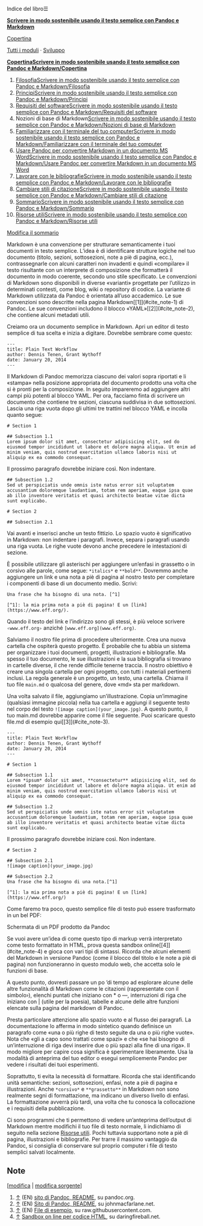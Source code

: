 




Indice del libro☰

**[Scrivere in modo sostenibile usando il testo semplice con Pandoc e Markdown](/wiki/Scrivere_in_modo_sostenibile_usando_il_testo_semplice_con_Pandoc_e_Markdown "Scrivere in modo sostenibile usando il testo semplice con Pandoc e Markdown")**


[Copertina](/wiki/Scrivere_in_modo_sostenibile_usando_il_testo_semplice_con_Pandoc_e_Markdown/Copertina "Scrivere in modo sostenibile usando il testo semplice con Pandoc e Markdown/Copertina")   
   
 [Tutti i moduli](/wiki/Categoria:Scrivere_in_modo_sostenibile_usando_il_testo_semplice_con_Pandoc_e_Markdown "Categoria:Scrivere in modo sostenibile usando il testo semplice con Pandoc e Markdown") ·  [Sviluppo](https://it.wikibooks.org/wiki/Speciale:EspandiTemplate?wpInput=%7B%7BTemplate:Bollettino%7C1=Scrivere_in_modo_sostenibile_usando_il_testo_semplice_con_Pandoc_e_Markdown%7D%7D#Bollettino)





**[Copertina](/wiki/Scrivere_in_modo_sostenibile_usando_il_testo_semplice_con_Pandoc_e_Markdown/Copertina "Scrivere in modo sostenibile usando il testo semplice con Pandoc e Markdown/Copertina")[Scrivere in modo sostenibile usando il testo semplice con Pandoc e Markdown/Copertina](/wiki/Aiuto:Fasi_di_sviluppo "Aiuto:Fasi di sviluppo")**
1. [Filosofia](/wiki/Scrivere_in_modo_sostenibile_usando_il_testo_semplice_con_Pandoc_e_Markdown/Filosofia "Scrivere in modo sostenibile usando il testo semplice con Pandoc e Markdown/Filosofia")[Scrivere in modo sostenibile usando il testo semplice con Pandoc e Markdown/Filosofia](/wiki/Aiuto:Fasi_di_sviluppo "Aiuto:Fasi di sviluppo")
2. [Principi](/wiki/Scrivere_in_modo_sostenibile_usando_il_testo_semplice_con_Pandoc_e_Markdown/Principi "Scrivere in modo sostenibile usando il testo semplice con Pandoc e Markdown/Principi")[Scrivere in modo sostenibile usando il testo semplice con Pandoc e Markdown/Principi](/wiki/Aiuto:Fasi_di_sviluppo "Aiuto:Fasi di sviluppo")
3. [Requisiti del software](/wiki/Scrivere_in_modo_sostenibile_usando_il_testo_semplice_con_Pandoc_e_Markdown/Requisiti_del_software "Scrivere in modo sostenibile usando il testo semplice con Pandoc e Markdown/Requisiti del software")[Scrivere in modo sostenibile usando il testo semplice con Pandoc e Markdown/Requisiti del software](/wiki/Aiuto:Fasi_di_sviluppo "Aiuto:Fasi di sviluppo")
4. Nozioni di base di Markdown[Scrivere in modo sostenibile usando il testo semplice con Pandoc e Markdown/Nozioni di base di Markdown](/wiki/Aiuto:Fasi_di_sviluppo "Aiuto:Fasi di sviluppo")
5. [Familiarizzare con il terminale del tuo computer](/wiki/Scrivere_in_modo_sostenibile_usando_il_testo_semplice_con_Pandoc_e_Markdown/Familiarizzare_con_il_terminale_del_tuo_computer "Scrivere in modo sostenibile usando il testo semplice con Pandoc e Markdown/Familiarizzare con il terminale del tuo computer")[Scrivere in modo sostenibile usando il testo semplice con Pandoc e Markdown/Familiarizzare con il terminale del tuo computer](/wiki/Aiuto:Fasi_di_sviluppo "Aiuto:Fasi di sviluppo")
6. [Usare Pandoc per convertire Markdown in un documento MS Word](/wiki/Scrivere_in_modo_sostenibile_usando_il_testo_semplice_con_Pandoc_e_Markdown/Usare_Pandoc_per_convertire_Markdown_in_un_documento_MS_Word "Scrivere in modo sostenibile usando il testo semplice con Pandoc e Markdown/Usare Pandoc per convertire Markdown in un documento MS Word")[Scrivere in modo sostenibile usando il testo semplice con Pandoc e Markdown/Usare Pandoc per convertire Markdown in un documento MS Word](/wiki/Aiuto:Fasi_di_sviluppo "Aiuto:Fasi di sviluppo")
7. [Lavorare con le bibliografie](/wiki/Scrivere_in_modo_sostenibile_usando_il_testo_semplice_con_Pandoc_e_Markdown/Lavorare_con_le_bibliografie "Scrivere in modo sostenibile usando il testo semplice con Pandoc e Markdown/Lavorare con le bibliografie")[Scrivere in modo sostenibile usando il testo semplice con Pandoc e Markdown/Lavorare con le bibliografie](/wiki/Aiuto:Fasi_di_sviluppo "Aiuto:Fasi di sviluppo")
8. [Cambiare stili di citazione](/wiki/Scrivere_in_modo_sostenibile_usando_il_testo_semplice_con_Pandoc_e_Markdown/Cambiare_stili_di_citazione "Scrivere in modo sostenibile usando il testo semplice con Pandoc e Markdown/Cambiare stili di citazione")[Scrivere in modo sostenibile usando il testo semplice con Pandoc e Markdown/Cambiare stili di citazione](/wiki/Aiuto:Fasi_di_sviluppo "Aiuto:Fasi di sviluppo")
9. [Sommario](/wiki/Scrivere_in_modo_sostenibile_usando_il_testo_semplice_con_Pandoc_e_Markdown/Sommario "Scrivere in modo sostenibile usando il testo semplice con Pandoc e Markdown/Sommario")[Scrivere in modo sostenibile usando il testo semplice con Pandoc e Markdown/Sommario](/wiki/Aiuto:Fasi_di_sviluppo "Aiuto:Fasi di sviluppo")
10. [Risorse utili](/wiki/Scrivere_in_modo_sostenibile_usando_il_testo_semplice_con_Pandoc_e_Markdown/Risorse_utili "Scrivere in modo sostenibile usando il testo semplice con Pandoc e Markdown/Risorse utili")[Scrivere in modo sostenibile usando il testo semplice con Pandoc e Markdown/Risorse utili](/wiki/Aiuto:Fasi_di_sviluppo "Aiuto:Fasi di sviluppo")


[Modifica il sommario](https://it.wikibooks.org/w/index.php?title=Template%3AScrivere_in_modo_sostenibile_usando_il_testo_semplice_con_Pandoc_e_Markdown&action=edit)




  

Markdown è una convenzione per strutturare semanticamente i tuoi documenti in testo semplice. L’idea è di identificare strutture logiche nel tuo documento (titolo, sezioni, sottosezioni, note a piè di pagina, ecc.), contrassegnarle con alcuni caratteri non invadenti e quindi «compilare» il testo risultante con un interprete di composizione che formatterà il documento in modo coerente, secondo uno stile specificato.
Le convenzioni di Markdown sono disponibili in diverse «varianti» progettate per l’utilizzo in determinati contesti, come blog, wiki o repository di codice. La variante di Markdown utilizzata da Pandoc è orientata all’uso accademico. Le sue convenzioni sono descritte nella pagina Markdown[\[1]](#cite_note-1) di Pandoc. Le sue convenzioni includono il blocco «YAML»[\[2]](#cite_note-2), che contiene alcuni metadati utili.


Creiamo ora un documento semplice in Markdown. Apri un editor di testo semplice di tua scelta e inizia a digitare. Dovrebbe sembrare come questo:




```
---
title: Plain Text Workflow
author: Dennis Tenen, Grant Wythoff
date: January 20, 2014
---

```

Il Markdown di Pandoc memorizza ciascuno dei valori sopra riportati e li «stampa» nella posizione appropriata del documento prodotto una volta che si è pronti per la composizione. In seguito impareremo ad aggiungere altri campi più potenti al blocco YAML. Per ora, facciamo finta di scrivere un documento che contiene tre sezioni, ciascuna suddivisa in due sottosezioni. Lascia una riga vuota dopo gli ultimi tre trattini nel blocco YAML e incolla quanto segue:




```
# Section 1

## Subsection 1.1
Lorem ipsum dolor sit amet, consectetur adipisicing elit, sed do eiusmod tempor incididunt ut labore et dolore magna aliqua. Ut enim ad minim veniam, quis nostrud exercitation ullamco laboris nisi ut aliquip ex ea commodo consequat.

```

Il prossimo paragrafo dovrebbe iniziare così. Non indentare.




```
## Subsection 1.2
Sed ut perspiciatis unde omnis iste natus error sit voluptatem accusantium doloremque laudantium, totam rem aperiam, eaque ipsa quae ab illo inventore veritatis et quasi architecto beatae vitae dicta sunt explicabo.

# Section 2

## Subsection 2.1

```

Vai avanti e inserisci anche un testo fittizio. Lo spazio vuoto è significativo in Markdown: non indentare i paragrafi. Invece, separa i paragrafi usando una riga vuota. Le righe vuote devono anche precedere le intestazioni di sezione.


È possibile utilizzare gli asterischi per aggiungere un’enfasi in grassetto o in corsivo alle parole, come segue: `*italics*` e `**bold**`. Dovremmo anche aggiungere un link e una nota a piè di pagina al nostro testo per completare i componenti di base di un documento medio. Scrivi:




```
Una frase che ha bisogno di una nota. [^1]

[^1]: la mia prima nota a piè di pagina! E un [link] (https://www.eff.org/).

```

Quando il testo del link e l’indirizzo sono gli stessi, è più veloce scrivere `‹www.eff.org›` anziché `[www.eff.org](www.eff.org)`.


Salviamo il nostro file prima di procedere ulteriormente. Crea una nuova cartella che ospiterà questo progetto. È probabile che tu abbia un sistema per organizzare i tuoi documenti, progetti, illustrazioni e bibliografie. Ma spesso il tuo documento, le sue illustrazioni e la sua bibliografia si trovano in cartelle diverse, il che rende difficile tenerne traccia. Il nostro obiettivo è creare una singola cartella per ogni progetto, con tutti i materiali pertinenti inclusi. La regola generale è un progetto, un testo, una cartella. Chiama il tuo file `main.md` o qualcosa del genere, dove «md» sta per markdown.


Una volta salvato il file, aggiungiamo un’illustrazione. Copia un’immagine (qualsiasi immagine piccola) nella tua cartella e aggiungi il seguente testo nel corpo del testo `![image caption](your_image.jpg)`.
A questo punto, il tuo main.md dovrebbe apparire come il file seguente. Puoi scaricare questo file.md di esempio qui[\[3]](#cite_note-3).




```
---
title: Plain Text Workflow
author: Dennis Tenen, Grant Wythoff
date: January 20, 2014
---

# Section 1

## Subsection 1.1
Lorem *ipsum* dolor sit amet, **consectetur** adipisicing elit, sed do eiusmod tempor incididunt ut labore et dolore magna aliqua. Ut enim ad minim veniam, quis nostrud exercitation ullamco laboris nisi ut aliquip ex ea commodo consequat.

## Subsection 1.2
Sed ut perspiciatis unde omnis iste natus error sit voluptatem accusantium doloremque laudantium, totam rem aperiam, eaque ipsa quae ab illo inventore veritatis et quasi architecto beatae vitae dicta sunt explicabo.

```

Il prossimo paragrafo dovrebbe iniziare così. Non indentare.




```
# Section 2

## Subsection 2.1
![image caption](your_image.jpg)

## Subsection 2.2
Una frase che ha bisogno di una nota.[^1]

[^1]: la mia prima nota a piè di pagina! E un [link](https://www.eff.org/)

```

Come faremo tra poco, questo semplice file di testo può essere trasformato in un bel PDF:


Schermata di un PDF prodotto da Pandoc


Se vuoi avere un’idea di come questo tipo di markup verrà interpretato come testo formattato in HTML, prova questa sandbox online[\[4]](#cite_note-4) e gioca con vari tipi di sintassi. Ricorda che alcuni elementi del Markdown in versione Pandoc (come il blocco del titolo e le note a piè di pagina) non funzioneranno in questo modulo web, che accetta solo le funzioni di base.


A questo punto, dovresti passare un po ’di tempo ad esplorare alcune delle altre funzionalità di Markdown come le citazioni (rappresentate con il simbolo›), elenchi puntati che iniziano con \* o —, interruzioni di riga che iniziano con \| (utile per la poesia), tabelle e alcune delle altre funzioni elencate sulla pagina del markdown di Pandoc.


Presta particolare attenzione allo spazio vuoto e al flusso dei paragrafi. La documentazione lo afferma in modo sintetico quando definisce un paragrafo come «una o più righe di testo seguite da una o più righe vuote». Nota che «gli a capo sono trattati come spazi» e che «se hai bisogno di un’interruzione di riga devi inserire due o più spazi alla fine di una riga». Il modo migliore per capire cosa significa è sperimentare liberamente. Usa la modalità di anteprima del tuo editor o esegui semplicemente Pandoc per vedere i risultati dei tuoi esperimenti.


Soprattutto, ti evita la necessità di formattare. Ricorda che stai identificando unità semantiche: sezioni, sottosezioni, enfasi, note a piè di pagina e illustrazioni. Anche `*corsivo*` e `**grassetto**` in Markdown non sono realmente segni di formattazione, ma indicano un diverso livello di enfasi. La formattazione avverrà più tardi, una volta che tu conosca la collocazione e i requisiti della pubblicazione.


Ci sono programmi che ti permettono di vedere un’anteprima dell’output di Markdown mentre modifichi il tuo file di testo normale, li indichiamo di seguito nella sezione [Risorse utili](/wiki/Scrivere_in_modo_sostenibile_usando_il_testo_semplice_con_Pandoc_e_Markdown/Risorse_utili "Scrivere in modo sostenibile usando il testo semplice con Pandoc e Markdown/Risorse utili"). Pochi tuttavia supportano note a piè di pagina, illustrazioni e bibliografie. Per trarre il massimo vantaggio da Pandoc, si consiglia di conservare sul proprio computer i file di testo semplici salvati localmente.



## Note

\[[modifica](/w/index.php?title=Scrivere_in_modo_sostenibile_usando_il_testo_semplice_con_Pandoc_e_Markdown/Nozioni_di_base_di_Markdown&veaction=edit&section=1 "Modifica la sezione Note") \| [modifica sorgente](/w/index.php?title=Scrivere_in_modo_sostenibile_usando_il_testo_semplice_con_Pandoc_e_Markdown/Nozioni_di_base_di_Markdown&action=edit&section=1 "Edit section's source code: Note")]
1. [↑](#cite_ref-1) (EN) [sito di Pandoc, README](http://pandoc.org/README.html#pandocs-markdown), su pandoc.org.
2. [↑](#cite_ref-2) (EN) [Sito di Pandoc, README](http://johnmacfarlane.net/pandoc/README.html#yaml-metadata-block), su johnmacfarlane.net.
3. [↑](#cite_ref-3) (EN) [File di esempio](https://raw.githubusercontent.com/programminghistorian/jekyll/gh-pages/assets/sample.md), su raw.githubusercontent.com.
4. [↑](#cite_ref-4)  [Sandbox on line per codice HTML](http://daringfireball.net/projects/markdown/dingus), su daringfireball.net.





